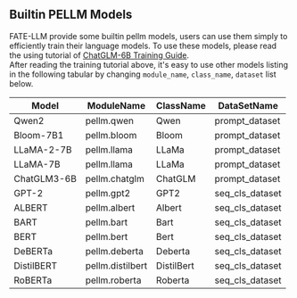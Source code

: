 ## Builtin PELLM Models
FATE-LLM provide some builtin pellm models, users can use them simply to efficiently train their language models.
To use these models, please read the using tutorial of [ChatGLM-6B Training Guide](./ChatGLM-6B_ds.ipynb).   
After reading the training tutorial above, it's easy to use other models listing in the following tabular by changing `module_name`, `class_name`, `dataset` list below.
  
  

| Model          | ModuleName        | ClassName     | DataSetName     | 
| -------------- | ----------------- | --------------| --------------- |                 
| Qwen2          | pellm.qwen        | Qwen          | prompt_dataset  |                              
| Bloom-7B1      | pellm.bloom       | Bloom         | prompt_dataset  |                              
| LLaMA-2-7B     | pellm.llama       | LLaMa         | prompt_dataset  |                              
| LLaMA-7B       | pellm.llama       | LLaMa         | prompt_dataset  |                              
| ChatGLM3-6B    | pellm.chatglm     | ChatGLM       | prompt_dataset  |                              
| GPT-2          | pellm.gpt2        | GPT2          | seq_cls_dataset |                              
| ALBERT         | pellm.albert      | Albert        | seq_cls_dataset |                              
| BART           | pellm.bart        | Bart          | seq_cls_dataset |                              
| BERT           | pellm.bert        | Bert          | seq_cls_dataset |                              
| DeBERTa        | pellm.deberta     | Deberta       | seq_cls_dataset |                              
| DistilBERT     | pellm.distilbert  | DistilBert    | seq_cls_dataset |                              
| RoBERTa        | pellm.roberta     | Roberta       | seq_cls_dataset |                              
